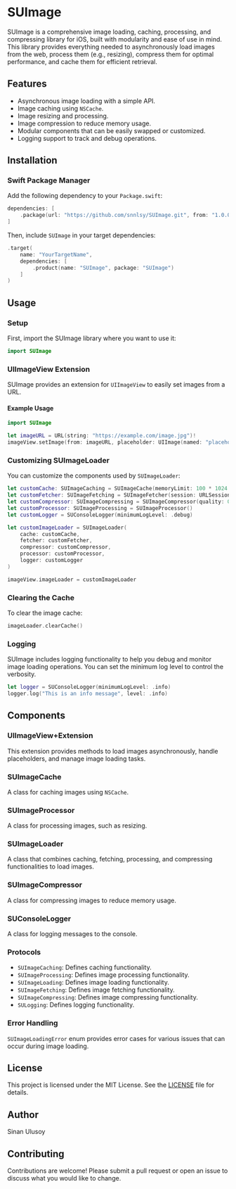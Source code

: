 
# SUImage

SUImage is a comprehensive image loading, caching, processing, and compressing library for iOS, built with modularity and ease of use in mind. This library provides everything needed to asynchronously load images from the web, process them (e.g., resizing), compress them for optimal performance, and cache them for efficient retrieval.

## Features

*   Asynchronous image loading with a simple API.
*   Image caching using `NSCache`.
*   Image resizing and processing.
*   Image compression to reduce memory usage.
*   Modular components that can be easily swapped or customized.
*   Logging support to track and debug operations.

## Installation

### Swift Package Manager

Add the following dependency to your `Package.swift`:

```swift
dependencies: [
    .package(url: "https://github.com/snnlsy/SUImage.git", from: "1.0.0")
]
```

Then, include `SUImage` in your target dependencies:

```swift
.target(
    name: "YourTargetName",
    dependencies: [
        .product(name: "SUImage", package: "SUImage")
    ]
)
```

## Usage

### Setup

First, import the SUImage library where you want to use it:

```swift
import SUImage
```

### UIImageView Extension

SUImage provides an extension for `UIImageView` to easily set images from a URL.

#### Example Usage

```swift
import SUImage

let imageURL = URL(string: "https://example.com/image.jpg")!
imageView.setImage(from: imageURL, placeholder: UIImage(named: "placeholder"))
```

### Customizing SUImageLoader

You can customize the components used by `SUImageLoader`:

```swift
let customCache: SUImageCaching = SUImageCache(memoryLimit: 100 * 1024 * 1024, countLimit: 200)
let customFetcher: SUImageFetching = SUImageFetcher(session: URLSession.shared)
let customCompressor: SUImageCompressing = SUImageCompressor(quality: 0.8)
let customProcessor: SUImageProcessing = SUImageProcessor()
let customLogger = SUConsoleLogger(minimumLogLevel: .debug)

let customImageLoader = SUImageLoader(
    cache: customCache,
    fetcher: customFetcher,
    compressor: customCompressor,
    processor: customProcessor,
    logger: customLogger
)

imageView.imageLoader = customImageLoader
```

### Clearing the Cache

To clear the image cache:

```swift
imageLoader.clearCache()
```

### Logging

SUImage includes logging functionality to help you debug and monitor image loading operations. You can set the minimum log level to control the verbosity.

```swift
let logger = SUConsoleLogger(minimumLogLevel: .info)
logger.log("This is an info message", level: .info)
```

## Components

### UIImageView+Extension

This extension provides methods to load images asynchronously, handle placeholders, and manage image loading tasks.

### SUImageCache

A class for caching images using `NSCache`.

### SUImageProcessor

A class for processing images, such as resizing.

### SUImageLoader

A class that combines caching, fetching, processing, and compressing functionalities to load images.

### SUImageCompressor

A class for compressing images to reduce memory usage.

### SUConsoleLogger

A class for logging messages to the console.

### Protocols

*   `SUImageCaching`: Defines caching functionality.
*   `SUImageProcessing`: Defines image processing functionality.
*   `SUImageLoading`: Defines image loading functionality.
*   `SUImageFetching`: Defines image fetching functionality.
*   `SUImageCompressing`: Defines image compressing functionality.
*   `SULogging`: Defines logging functionality.

### Error Handling

`SUImageLoadingError` enum provides error cases for various issues that can occur during image loading.

## License

This project is licensed under the MIT License. See the [LICENSE](LICENSE) file for details.

## Author

Sinan Ulusoy

## Contributing

Contributions are welcome! Please submit a pull request or open an issue to discuss what you would like to change.
